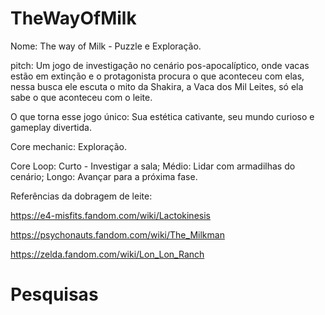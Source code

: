 # TheWayOfMilk

Nome: The way of Milk - Puzzle e Exploração.

pitch: Um jogo de investigação no cenário pos-apocalíptico, onde vacas estão em extinção e o protagonista procura o que aconteceu com elas, nessa busca ele escuta o mito da Shakira, a Vaca dos Mil Leites, só ela sabe o que aconteceu com o leite.  

O que torna esse jogo único: Sua estética cativante, seu mundo curioso e gameplay divertida. 

Core mechanic: Exploração.

Core Loop: Curto - Investigar a sala; Médio: Lidar com armadilhas do cenário; Longo: Avançar para a próxima fase.

Referências da dobragem de leite:

https://e4-misfits.fandom.com/wiki/Lactokinesis

https://psychonauts.fandom.com/wiki/The_Milkman

https://zelda.fandom.com/wiki/Lon_Lon_Ranch


# Pesquisas

